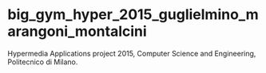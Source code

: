 # big_gym_hyper_2015_guglielmino_marangoni_montalcini
Hypermedia Applications project 2015, Computer Science and Engineering, Politecnico di Milano.
